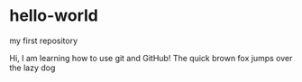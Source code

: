 # hello-world
my first repository

Hi, I am learning how to use git and GitHub!
The quick brown fox jumps over the lazy dog
